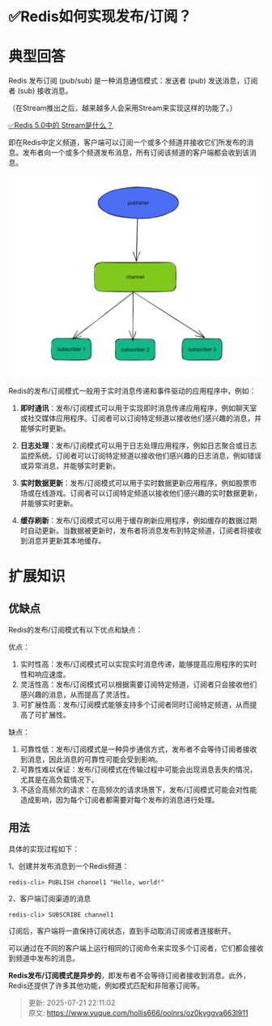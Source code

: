 # ✅Redis如何实现发布/订阅？



# 典型回答


Redis 发布订阅 (pub/sub) 是一种消息通信模式：发送者 (pub) 发送消息，订阅者 (sub) 接收消息。



（在Stream推出之后，越来越多人会采用Stream来实现这样的功能了。）



[✅Redis 5.0中的 Stream是什么？](https://www.yuque.com/hollis666/oolnrs/qehw9x86oxl0r0sc)



即在Redis中定义频道，客户端可以订阅一个或多个频道并接收它们所发布的消息。发布者向一个或多个频道发布消息，所有订阅该频道的客户端都会收到该消息。





![1677995887004-70d82343-0fa8-41c6-8025-b6db1f8e49e6.png](./img/QOkawCWML5XSLAHV/1677995887004-70d82343-0fa8-41c6-8025-b6db1f8e49e6-244585.png)



Redis的发布/订阅模式一般用于实时消息传递和事件驱动的应用程序中，例如：



1. **即时通讯**：发布/订阅模式可以用于实现即时消息传递应用程序，例如聊天室或社交媒体应用程序。订阅者可以订阅特定频道以接收他们感兴趣的消息，并能够实时更新。



2. **日志处理**：发布/订阅模式可以用于日志处理应用程序，例如日志聚合或日志监控系统。订阅者可以订阅特定频道以接收他们感兴趣的日志消息，例如错误或异常消息，并能够实时更新。



3. **实时数据更新**：发布/订阅模式可以用于实时数据更新应用程序，例如股票市场或在线游戏。订阅者可以订阅特定频道以接收他们感兴趣的实时数据更新，并能够实时更新。



4. **缓存刷新**：发布/订阅模式可以用于缓存刷新应用程序，例如缓存的数据过期时自动更新。当数据被更新时，发布者将消息发布到特定频道，订阅者将接收到消息并更新其本地缓存。



# 扩展知识


## 优缺点


Redis的发布/订阅模式有以下优点和缺点：

优点：

1. 实时性高：发布/订阅模式可以实现实时消息传递，能够提高应用程序的实时性和响应速度。
2. 灵活性高：发布/订阅模式可以根据需要订阅特定频道，订阅者只会接收他们感兴趣的消息，从而提高了灵活性。
3. 可扩展性高：发布/订阅模式能够支持多个订阅者同时订阅特定频道，从而提高了可扩展性。



缺点：

1. 可靠性低：发布/订阅模式是一种异步通信方式，发布者不会等待订阅者接收到消息，因此消息的可靠性可能会受到影响。
2. 可靠性难以保证：发布/订阅模式在传输过程中可能会出现消息丢失的情况，尤其是在高负载情况下。
3. 不适合高频次的请求：在高频次的请求场景下，发布/订阅模式可能会对性能造成影响，因为每个订阅者都需要对每个发布的消息进行处理。



## 用法
  
 具体的实现过程如下：



1、创建并发布消息到一个Redis频道：



```plain
redis-cli> PUBLISH channel1 "Hello, world!"
```



2、客户端订阅渠道的消息



```plain
redis-cli> SUBSCRIBE channel1
```



订阅后，客户端将一直保持订阅状态，直到手动取消订阅或者连接断开。



可以通过在不同的客户端上运行相同的订阅命令来实现多个订阅者，它们都会接收到频道中发布的消息。



**Redis发布/订阅模式是异步的**，即发布者不会等待订阅者接收到消息。此外，Redis还提供了许多其他功能，例如模式匹配和非阻塞订阅等。



> 更新: 2025-07-21 22:11:02  
> 原文: <https://www.yuque.com/hollis666/oolnrs/oz0kvggva663l911>